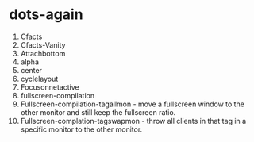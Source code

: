 # dots-again

1. Cfacts
2. Cfacts-Vanity
3. Attachbottom
4. alpha
5. center
6. cyclelayout
7. Focusonnetactive
8. fullscreen-compilation
9. Fullscreen-compilation-tagallmon - move a fullscreen window to the other monitor and still keep the fullscreen ratio.
10. Fullscreen-complation-tagswapmon - throw all clients in that tag in a specific monitor to the other monitor.
